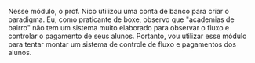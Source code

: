 Nesse módulo, o prof. Nico utilizou uma conta de banco para criar o paradigma. Eu, como praticante de boxe, observo que "academias de bairro" não tem um sistema muito elaborado para observar o fluxo e controlar o pagamento de seus alunos. Portanto, vou utilizar esse módulo para tentar montar um sistema de controle de fluxo e pagamentos dos alunos. 